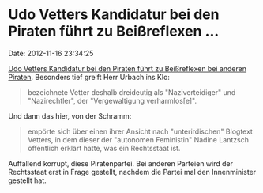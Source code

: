 Udo Vetters Kandidatur bei den Piraten führt zu Beißreflexen \...
=================================================================

Date: 2012-11-16 23:34:25

[Udo Vetters Kandidatur bei den Piraten führt zu Beißreflexen bei
anderen Piraten](http://www.heise.de/tp/artikel/37/37995/1.html).
Besonders tief greift Herr Urbach ins Klo:

> bezeichnete Vetter deshalb dreideutig als \"Naziverteidiger\" und
> \"Nazirechtler\", der \"Vergewaltigung verharmlos\[e\]\".

Und dann das hier, von der Schramm:

> empörte sich über einen ihrer Ansicht nach \"unterirdischen\" Blogtext
> Vetters, in dem dieser der \"autonomen Feministin\" Nadine Lantzsch
> öffentlich erklärt hatte, was ein Rechtsstaat ist.

Auffallend korrupt, diese Piratenpartei. Bei anderen Parteien wird der
Rechtsstaat erst in Frage gestellt, nachdem die Partei mal den
Innenminister gestellt hat.
